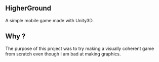 ## HigherGround

A simple mobile game made with Unity3D.

## Why ?

The purpose of this project was to try making a visually coherent game from scratch even though I am bad at making graphics.

